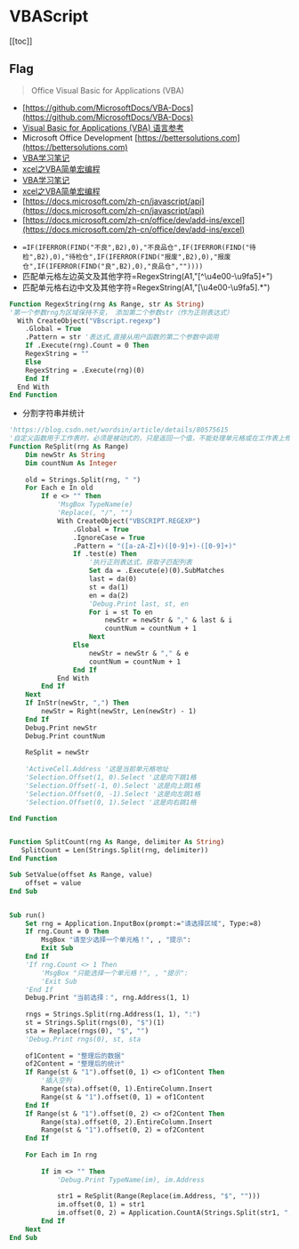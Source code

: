 # VBAScript

[[toc]]


## Flag

> Office Visual Basic for Applications (VBA) 

+ [https://github.com/MicrosoftDocs/VBA-Docs](https://github.com/MicrosoftDocs/VBA-Docs)
+ [Visual Basic for Applications (VBA) 语言参考](https://docs.microsoft.com/zh-cn/office/vba/api/overview/language-reference)
+ Microsoft Office Development [https://bettersolutions.com](https://bettersolutions.com)
+ [VBA学习笔记](https://www.zhihu.com/people/xia-xi-lan/posts)
+ [xcel之VBA简单宏编程](https://blog.csdn.net/wordsin/article/details/80575615)
+ [VBA学习笔记](https://www.zhihu.com/people/xia-xi-lan/posts)
+ [xcel之VBA简单宏编程](https://blog.csdn.net/wordsin/article/details/80575615)
+ [https://docs.microsoft.com/zh-cn/javascript/api](https://docs.microsoft.com/zh-cn/javascript/api)
+ [https://docs.microsoft.com/zh-cn/office/dev/add-ins/excel](https://docs.microsoft.com/zh-cn/office/dev/add-ins/excel)


- `=IF(IFERROR(FIND("不良",B2),0),"不良品仓",IF(IFERROR(FIND("待检",B2),0),"待检仓",IF(IFERROR(FIND("报废",B2),0),"报废仓",IF(IFERROR(FIND("良",B2),0),"良品仓",""))))`
- 匹配单元格左边英文及其他字符=RegexString(A1,"[^\u4e00-\u9fa5]+")
- 匹配单元格右边中文及其他字符=RegexString(A1,"[\u4e00-\u9fa5].*")

```vb
Function RegexString(rng As Range, str As String)
'第一个参数rng为区域保持不变， 添加第二个参数str（作为正则表达式）
  With CreateObject("VBscript.regexp")
    .Global = True
    .Pattern = str '表达式,直接从用户函数的第二个参数中调用
    If .Execute(rng).Count = 0 Then
    RegexString = ""
    Else
    RegexString = .Execute(rng)(0)
    End If
  End With
End Function
```

- 分割字符串并统计

```vb
'https://blog.csdn.net/wordsin/article/details/80575615
'自定义函数用于工作表时，必须是被动式的，只是返回一个值，不能处理单元格或在工作表上修改，批注是个例外，不能调用range的方法，如：Find，Range.Replace例外
Function ReSplit(rng As Range)
    Dim newStr As String
    Dim countNum As Integer
    
    old = Strings.Split(rng, " ")
    For Each e In old
        If e <> "" Then
            'MsgBox TypeName(e)
            'Replace(, "/", "")
            With CreateObject("VBSCRIPT.REGEXP")
                .Global = True
                .IgnoreCase = True
                .Pattern = "([a-zA-Z]+)([0-9]+)-([0-9]+)"
                If .test(e) Then
                    '执行正则表达式，获取子匹配列表
                    Set da = .Execute(e)(0).SubMatches
                    last = da(0)
                    st = da(1)
                    en = da(2)
                    'Debug.Print last, st, en
                    For i = st To en
                        newStr = newStr & "," & last & i
                        countNum = countNum + 1
                    Next
                Else
                    newStr = newStr & "," & e
                    countNum = countNum + 1
                End If
            End With
        End If
    Next
    If InStr(newStr, ",") Then
        newStr = Right(newStr, Len(newStr) - 1)
    End If
    Debug.Print newStr
    Debug.Print countNum
    
    ReSplit = newStr
    
    'ActiveCell.Address '这是当前单元格地址
    'Selection.Offset(1, 0).Select '这是向下跳1格
    'Selection.Offset(-1, 0).Select '这是向上跳1格
    'Selection.Offset(0, -1).Select '这是向左跳1格
    'Selection.Offset(0, 1).Select '这是向右跳1格

End Function


Function SplitCount(rng As Range, delimiter As String)
   SplitCount = Len(Strings.Split(rng, delimiter))
End Function

Sub SetValue(offset As Range, value)
    offset = value
End Sub


Sub run()
    Set rng = Application.InputBox(prompt:="请选择区域", Type:=8)
    If rng.Count = 0 Then
        MsgBox "请至少选择一个单元格！", , "提示":
        Exit Sub
    End If
    'If rng.Count <> 1 Then
        'MsgBox "只能选择一个单元格！", , "提示":
        'Exit Sub
    'End If
    Debug.Print "当前选择：", rng.Address(1, 1)
    
    rngs = Strings.Split(rng.Address(1, 1), ":")
    st = Strings.Split(rngs(0), "$")(1)
    sta = Replace(rngs(0), "$", "")
    'Debug.Print rngs(0), st, sta
    
    of1Content = "整理后的数据"
    of2Content = "整理后的统计"
    If Range(st & "1").offset(0, 1) <> of1Content Then
        '插入空列
        Range(sta).offset(0, 1).EntireColumn.Insert
        Range(st & "1").offset(0, 1) = of1Content
    End If
    If Range(st & "1").offset(0, 2) <> of2Content Then
        Range(sta).offset(0, 2).EntireColumn.Insert
        Range(st & "1").offset(0, 2) = of2Content
    End If
    
    For Each im In rng
        
        If im <> "" Then
            'Debug.Print TypeName(im), im.Address
            
            str1 = ReSplit(Range(Replace(im.Address, "$", "")))
            im.offset(0, 1) = str1
            im.offset(0, 2) = Application.CountA(Strings.Split(str1, ","))
        End If
    Next
End Sub
```